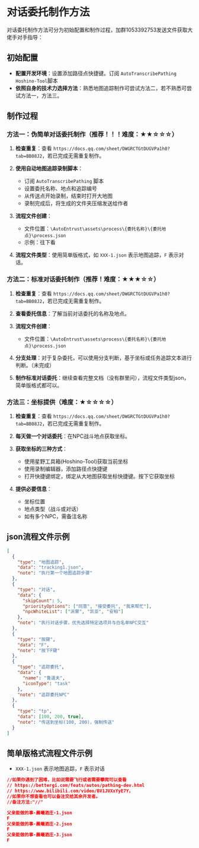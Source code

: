 # 对话委托制作方法

对话委托制作方法可分为初始配置和制作过程，加群1053392753发送文件获取大佬手对手指导：

## 初始配置
- **配置开发环境**：设置添加路径点快捷键。订阅 `AutoTranscribePathing` `Hoshino-Tool`脚本
- **依照自身的技术力选择方法**：熟悉地图追踪制作可尝试方法二，若不熟悉可尝试方法一，方法三。

## 制作过程

### 方法一：伪简单对话委托制作（推荐！！！难度：★★☆☆☆）

1. **检查重复**：查看 `https://docs.qq.com/sheet/DWGRCTGtDUGVPa1h0?tab=BB08J2`，若已完成无需重复制作。

2. **使用自动地图追踪录制脚本**：
   - 订阅 `AutoTranscribePathing` 脚本
   - 设置委托名称、地点和追踪编号
   - 从传送点开始录制，结束时打开大地图
   - 录制完成后，将生成的文件夹压缩发送给作者

3. **流程文件创建**：
   - 文件位置：`\AutoEntrust\assets\process\{委托名称}\{委托地点}\process.json`
   - 示例：往下看

4. **流程文件类型**：使用简单版格式，如 `XXX-1.json` 表示地图追踪，`F` 表示对话。

### 方法二：标准对话委托制作（推荐！难度：★★★☆☆）

1. **检查重复**：查看 `https://docs.qq.com/sheet/DWGRCTGtDUGVPa1h0?tab=BB08J2`，若已完成无需重复制作。

2. **查看委托信息**：了解当前对话委托的名称及地点。

3. **流程文件创建**：
   - 文件位置：`\AutoEntrust\assets\process\{委托名称}\{委托地点}\process.json`

4. **分支处理**：对于复杂委托，可以使用分支判断，基于坐标或任务追踪文本进行判断。（未完成）

5. **制作标准对话委托**：继续查看完整文档（没有群里问），流程文件类型json，简单版格式都可以。

### 方法三：坐标提供（难度：★☆☆☆☆）

1. **检查重复**：查看 `https://docs.qq.com/sheet/DWGRCTGtDUGVPa1h0?tab=BB08J2`，若已完成无需重复制作。

1. **每天做一个对话委托**：在NPC战斗地点获取坐标。

2. **获取坐标的三种方式**：
   - 使用星野工具箱(Hoshino-Tool)获取当前坐标
   - 使用录制编辑器，添加路径点快捷键
   - 打开快捷键绑定，绑定从大地图获取坐标快捷键。按下它获取坐标

4. **提供必要信息**：
   - 坐标位置
   - 地点类型（战斗或对话）
   - 如有多个NPC，需备注名称

## json流程文件示例

```json
[
  {
    "type": "地图追踪",
    "data": "tracking1.json",
    "note": "执行第一个地图追踪步骤"
  },
  {
    "type": "对话",
    "data": {
      "skipCount": 5,
      "priorityOptions": ["同意", "接受委托", "我来帮忙"],
      "npcWhiteList": ["派蒙", "凯亚", "安柏"]
    },
    "note": "执行对话步骤，优先选择特定选项并与白名单NPC交互"
  },
  {
    "type": "按键",
    "data": "F",
    "note": "按下F键"
  },
  {
    "type": "追踪委托",
    "data": {
      "name": "鲁道夫",
      "iconType": "task"
    },
    "note": "追踪委托NPC"
  },
  {
    "type": "tp",
    "data": [100, 200, true],
    "note": "传送到坐标(100, 200)，强制传送"
  }
]
```

## 简单版格式流程文件示例
- `XXX-1.json` 表示地图追踪，`F` 表示对话
```json
//如果你遇到了困难，比如说需要飞行或者需要攀爬可以查看
// https://bettergi.com/feats/autos/pathing-dev.html
// https://www.bilibili.com/video/BV1JVXxYyE7Y，
//如果你不想查看也可以备注交给其余开发者。
//备注方法:"//"

父亲能做的事-晨曦酒庄-1.json
F
父亲能做的事-晨曦酒庄-2.json
F
父亲能做的事-晨曦酒庄-3.json
F
```